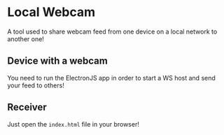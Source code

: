 # Local Webcam

A tool used to share webcam feed from one device on a local network to another one!

## Device with a webcam

You need to run the ElectronJS app in order to start a WS host and send your feed to others!

## Receiver

Just open the `index.html` file in your browser!

